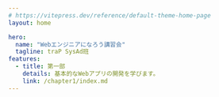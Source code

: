 ```yaml
---
# https://vitepress.dev/reference/default-theme-home-page
layout: home

hero:
  name: "Webエンジニアになろう講習会"
  tagline: traP SysAd班
features:
  - title: 第一部
    details: 基本的なWebアプリの開発を学びます。
    link: /chapter1/index.md
---
```


